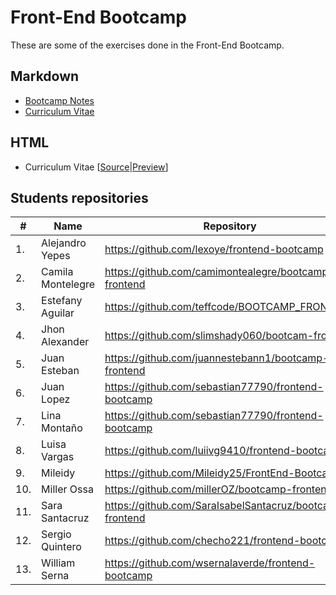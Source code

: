# Front-End Bootcamp
These are some of the exercises done in the Front-End Bootcamp.

## Markdown
* [Bootcamp Notes](bootcamp-notes.md)
* [Curriculum Vitae](curriculum-vitae.md)

## HTML
* Curriculum Vitae [[Source](docs)|[Preview](https://glrodasz.github.io/frontend-bootcamp/)]

## Students repositories
|#|Name|Repository|
|---|---|---|
|1.|Alejandro Yepes|https://github.com/lexoye/frontend-bootcamp|
|2.|Camila Montelegre|https://github.com/camimontealegre/bootcamp-frontend|
|3.|Estefany Aguilar|https://github.com/teffcode/BOOTCAMP_FRONTEND|
|4.|Jhon Alexander|https://github.com/slimshady060/bootcam-frontend|
|5.|Juan Esteban|https://github.com/juannestebann1/bootcamp-frontend|
|6.|Juan Lopez|https://github.com/sebastian77790/frontend-bootcamp|
|7.|Lina Montaño|https://github.com/sebastian77790/frontend-bootcamp|
|8.|Luisa Vargas|https://github.com/luiivg9410/frontend-bootcamp|
|9.|Mileidy|https://github.com/Mileidy25/FrontEnd-Bootcamp|
|10.|Miller Ossa|https://github.com/millerOZ/bootcamp-frontend|
|11.|Sara Santacruz|https://github.com/SaraIsabelSantacruz/bootcamp-frontend|
|12.|Sergio Quintero|https://github.com/checho221/frontend-bootcamp|
|13.|William Serna|https://github.com/wsernalaverde/frontend-bootcamp|
